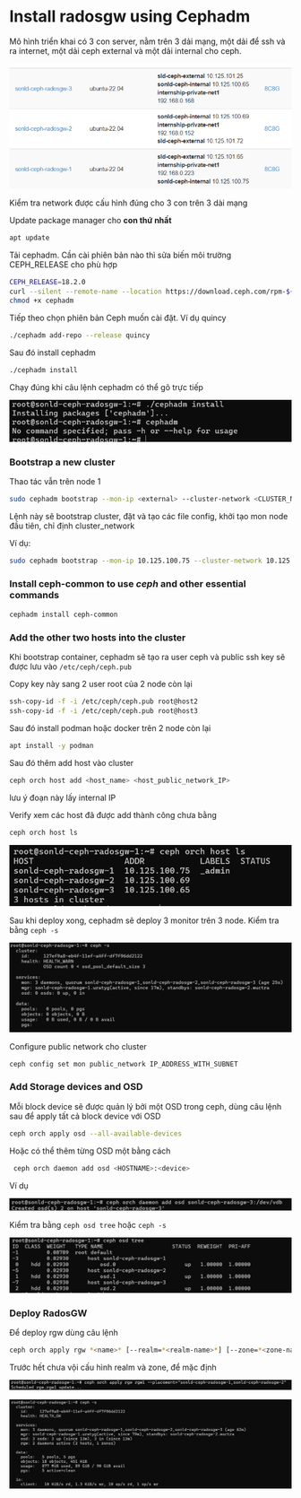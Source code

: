 # Install radosgw using Cephadm

Mô hình triển khai có 3 con server, nằm trên 3 dải mạng, một dải để ssh và ra internet, một dải ceph external và một dải internal cho ceph.

![image.png](Install%20radosgw%20using%20Cephadm%2019b191b7124780c68cf7d85767294d8e/image.png)

Kiểm tra network được cấu hình đúng cho 3 con trên 3 dài mạng

Update package manager cho **con thứ nhất**

```bash
apt update
```

Tải cephadm. Cần cài phiên bản nào thì sửa biến môi trường CEPH_RELEASE cho phù hợp

```bash
CEPH_RELEASE=18.2.0
curl --silent --remote-name --location https://download.ceph.com/rpm-${CEPH_RELEASE}/el9/noarch/cephadm
chmod +x cephadm
```

Tiếp theo chọn phiên bản Ceph muốn cài đặt. Ví dụ quincy

```bash
./cephadm add-repo --release quincy
```

Sau đó install cephadm 

```bash
./cephadm install
```

Chạy đúng khi câu lệnh cephadm có thể gõ trực tiếp

![image.png](Install%20radosgw%20using%20Cephadm%2019b191b7124780c68cf7d85767294d8e/image%201.png)

### Bootstrap a new cluster

Thao tác vẫn trên node 1

```bash
sudo cephadm bootstrap --mon-ip <external> --cluster-network <CLUSTER_NET>

```

Lệnh này sẽ bootstrap cluster, đặt và tạo các file config, khởi tạo mon node đầu tiên, chỉ định cluster_network

Ví dụ:

```bash
sudo cephadm bootstrap --mon-ip 10.125.100.75 --cluster-network 10.125.100.0/24
```

### Install ceph-common to use *ceph* and other essential commands

```bash
cephadm install ceph-common
```

### Add the other two hosts into the cluster

Khi bootstrap container, cephadm sẽ tạo ra user ceph và public ssh key sẽ được lưu vào `/etc/ceph/ceph.pub`

Copy key này sang 2 user root của 2 node còn lại

```bash
ssh-copy-id -f -i /etc/ceph/ceph.pub root@host2
ssh-copy-id -f -i /etc/ceph/ceph.pub root@host3
```

Sau đó install podman hoặc docker trên 2 node còn lại

```bash
apt install -y podman
```

Sau đó thêm add host vào cluster

```bash
ceph orch host add <host_name> <host_public_network_IP>
```

lưu ý đoạn này lấy internal IP

Verify xem các host đã được add thành công chưa bằng 

```bash
ceph orch host ls
```

![image.png](Install%20radosgw%20using%20Cephadm%2019b191b7124780c68cf7d85767294d8e/image%202.png)

Sau khi deploy xong, cephadm sẽ deploy 3 monitor trên 3 node.  Kiểm tra bằng `ceph -s` 

![image.png](Install%20radosgw%20using%20Cephadm%2019b191b7124780c68cf7d85767294d8e/image%203.png)

Configure public network cho cluster

```bash
ceph config set mon public_network IP_ADDRESS_WITH_SUBNET
```

### Add Storage devices and OSD

Mỗi block device sẽ được quản lý bởi một OSD trong ceph, dùng câu lệnh sau để apply tất cả block device với OSD

```bash
ceph orch apply osd --all-available-devices
```

Hoặc có thể thêm từng OSD một bằng cách

```bash
 ceph orch daemon add osd <HOSTNAME>:<device>
```

Ví dụ

![image.png](Install%20radosgw%20using%20Cephadm%2019b191b7124780c68cf7d85767294d8e/image%204.png)

Kiểm tra bằng `ceph osd tree` hoặc `ceph -s` 

![image.png](Install%20radosgw%20using%20Cephadm%2019b191b7124780c68cf7d85767294d8e/image%205.png)

### Deploy RadosGW

Để deploy rgw dùng câu lệnh

```bash
ceph orch apply rgw *<name>* [--realm=*<realm-name>*] [--zone=*<zone-name>*] --placement="*<num-daemons>* [*<host1>* ...]"
```

Trước hết chưa vội cấu hình realm và zone, để mặc định

![image.png](Install%20radosgw%20using%20Cephadm%2019b191b7124780c68cf7d85767294d8e/image%206.png)

![image.png](Install%20radosgw%20using%20Cephadm%2019b191b7124780c68cf7d85767294d8e/image%207.png)